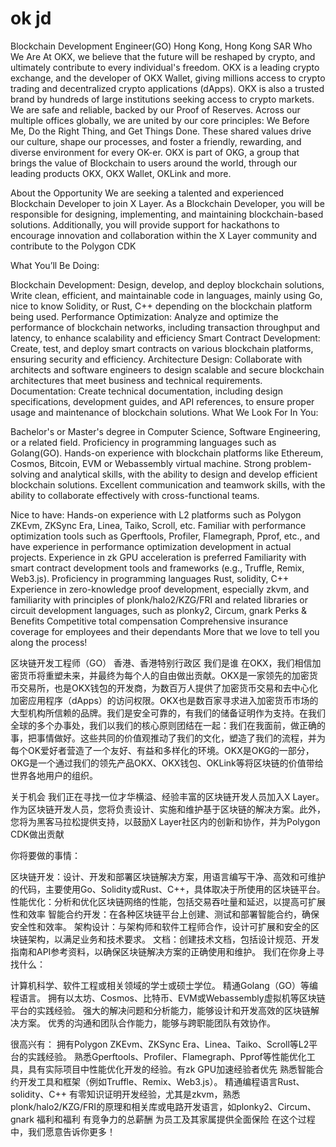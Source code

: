 # ok  jd

Blockchain Development Engineer(GO)
Hong Kong, Hong Kong SAR
Who We Are
At OKX, we believe that the future will be reshaped by crypto, and ultimately contribute to every individual's freedom. OKX is a leading crypto exchange, and the developer of OKX Wallet, giving millions access to crypto trading and decentralized crypto applications (dApps). OKX is also a trusted brand by hundreds of large institutions seeking access to crypto markets. We are safe and reliable, backed by our Proof of Reserves. Across our multiple offices globally, we are united by our core principles: We Before Me, Do the Right Thing, and Get Things Done. These shared values drive our culture, shape our processes, and foster a friendly, rewarding, and diverse environment for every OK-er. OKX is part of OKG, a group that brings the value of Blockchain to users around the world, through our leading products OKX, OKX Wallet, OKLink and more.
 
About the Opportunity
We are seeking a talented and experienced Blockchain Developer to join X Layer. As a Blockchain Developer, you will be responsible for designing, implementing, and maintaining blockchain-based solutions. Additionally, you will provide support for hackathons to encourage innovation and collaboration within the X Layer community and contribute to the Polygon CDK

What You’ll Be Doing:

Blockchain Development: Design, develop, and deploy blockchain solutions, Write clean, efficient, and maintainable code in languages, mainly using Go, nice to know Solidity, or Rust, C++ depending on the blockchain platform being used.
Performance Optimization: Analyze and optimize the performance of blockchain networks, including transaction throughput and latency, to enhance scalability and efficiency
Smart Contract Development: Create, test, and deploy smart contracts on various blockchain platforms, ensuring security and efficiency.
Architecture Design: Collaborate with architects and software engineers to design scalable and secure blockchain architectures that meet business and technical requirements.
Documentation: Create technical documentation, including design specifications, development guides, and API references, to ensure proper usage and maintenance of blockchain solutions.
What We Look For In You:

Bachelor's or Master's degree in Computer Science, Software Engineering, or a related field.
Proficiency in programming languages such as Golang(GO).
Hands-on experience with blockchain platforms like Ethereum, Cosmos, Bitcoin, EVM or Webassembly virtual machine.
Strong problem-solving and analytical skills, with the ability to design and develop efficient blockchain solutions.
Excellent communication and teamwork skills, with the ability to collaborate effectively with cross-functional teams.



Nice to have:
Hands-on experience with L2 platforms such as Polygon ZKEvm, ZKSync Era, Linea, Taiko, Scroll, etc.
Familiar with performance optimization tools such as Gperftools, Profiler, Flamegraph, Pprof, etc., and have experience in performance optimization development in actual projects. Experience in zk GPU acceleration is preferred
Familiarity with smart contract development tools and frameworks (e.g., Truffle, Remix, Web3.js).
Proficiency in programming languages Rust, solidity, C++
Experience in zero-knowledge proof development, especially zkvm, and familiarity with principles of plonk/halo2/KZG/FRI and related libraries or circuit development languages, such as plonky2, Circum, gnark
Perks & Benefits
Competitive total compensation
Comprehensive insurance coverage for employees and their dependants
More that we love to tell you along the process!


区块链开发工程师（GO）
香港、香港特别行政区
我们是谁
在OKX，我们相信加密货币将重塑未来，并最终为每个人的自由做出贡献。OKX是一家领先的加密货币交易所，也是OKX钱包的开发商，为数百万人提供了加密货币交易和去中心化加密应用程序（dApps）的访问权限。OKX也是数百家寻求进入加密货币市场的大型机构所信赖的品牌。我们是安全可靠的，有我们的储备证明作为支持。在我们全球的多个办事处，我们以我们的核心原则团结在一起：我们在我面前，做正确的事，把事情做好。这些共同的价值观推动了我们的文化，塑造了我们的流程，并为每个OK爱好者营造了一个友好、有益和多样化的环境。OKX是OKG的一部分，OKG是一个通过我们的领先产品OKX、OKX钱包、OKLink等将区块链的价值带给世界各地用户的组织。
 
关于机会
我们正在寻找一位才华横溢、经验丰富的区块链开发人员加入X Layer。作为区块链开发人员，您将负责设计、实施和维护基于区块链的解决方案。此外，您将为黑客马拉松提供支持，以鼓励X Layer社区内的创新和协作，并为Polygon CDK做出贡献

你将要做的事情：

区块链开发：设计、开发和部署区块链解决方案，用语言编写干净、高效和可维护的代码，主要使用Go、Solidity或Rust、C++，具体取决于所使用的区块链平台。
性能优化：分析和优化区块链网络的性能，包括交易吞吐量和延迟，以提高可扩展性和效率
智能合约开发：在各种区块链平台上创建、测试和部署智能合约，确保安全性和效率。
架构设计：与架构师和软件工程师合作，设计可扩展和安全的区块链架构，以满足业务和技术要求。
文档：创建技术文档，包括设计规范、开发指南和API参考资料，以确保区块链解决方案的正确使用和维护。
我们在你身上寻找什么：


计算机科学、软件工程或相关领域的学士或硕士学位。
精通Golang（GO）等编程语言。
拥有以太坊、Cosmos、比特币、EVM或Webassembly虚拟机等区块链平台的实践经验。
强大的解决问题和分析能力，能够设计和开发高效的区块链解决方案。
优秀的沟通和团队合作能力，能够与跨职能团队有效协作。


很高兴有：
拥有Polygon ZKEvm、ZKSync Era、Linea、Taiko、Scroll等L2平台的实践经验。
熟悉Gperftools、Profiler、Flamegraph、Pprof等性能优化工具，具有实际项目中性能优化开发的经验。有zk GPU加速经验者优先
熟悉智能合约开发工具和框架（例如Truffle、Remix、Web3.js）。
精通编程语言Rust、solidity、C++
有零知识证明开发经验，尤其是zkvm，熟悉plonk/halo2/KZG/FRI的原理和相关库或电路开发语言，如plonky2、Circum、gnark
福利和福利
有竞争力的总薪酬 
为员工及其家属提供全面保险 
在这个过程中，我们愿意告诉你更多！